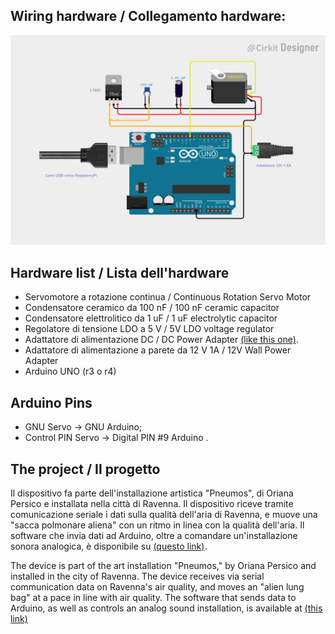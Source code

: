 ## Wiring hardware / Collegamento hardware:
![Wiring hardware](arduino.png)

## Hardware list / Lista dell'hardware
* Servomotore a rotazione continua / Continuous Rotation Servo Motor
* Condensatore ceramico da 100 nF / 100 nF ceramic capacitor
* Condensatore elettrolitico da 1 uF / 1 uF electrolytic capacitor
* Regolatore di tensione LDO a 5 V / 5V LDO voltage regulator
* Adattatore di alimentazione DC / DC Power Adapter [(like this one)](https://www.digikey.com/en/products/detail/368/1528-1386-ND/5629434).
* Adattatore di alimentazione a parete da 12 V 1A / 12V Wall Power Adapter 
* Arduino UNO (r3 o r4)

## Arduino Pins
* GNU Servo -> GNU Arduino; 
* Control PIN Servo -> Digital PIN #9 Arduino .

## The project / Il progetto
Il dispositivo fa parte dell'installazione artistica "Pneumos", di Oriana Persico e installata nella città di Ravenna. Il dispositivo riceve tramite comunicazione seriale i dati sulla qualità dell'aria di Ravenna, e muove una "sacca polmonare aliena" con un ritmo in linea con la qualità dell'aria. Il software che invia dati ad Arduino, oltre a comandare un'installazione sonora analogica, è disponibile su [(questo link)](https://github.com/Blumealc/PNEUMOS_SW/tree/main/python).

The device is part of the art installation "Pneumos," by Oriana Persico and installed in the city of Ravenna. The device receives via serial communication data on Ravenna's air quality, and moves an "alien lung bag" at a pace in line with air quality. The software that sends data to Arduino, as well as controls an analog sound installation, is available at [(this link)](https://github.com/Blumealc/PNEUMOS_SW/tree/main/python)